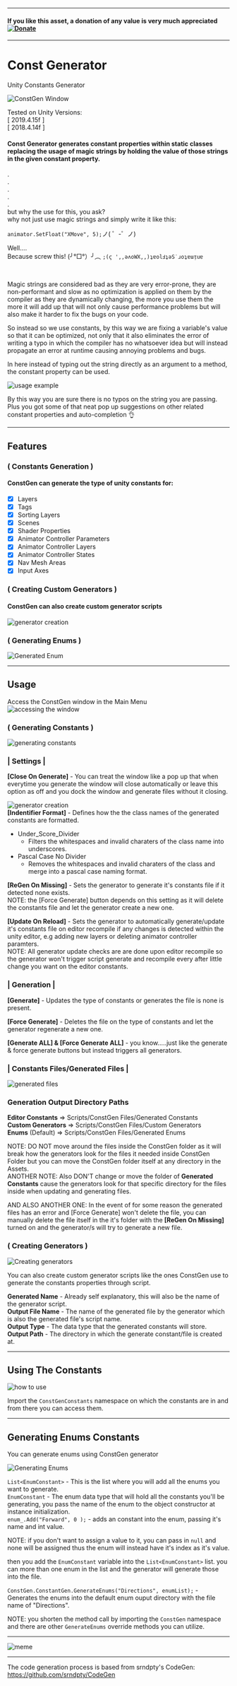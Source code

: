 - - - -

#### If you like this asset, a donation of any value is very much appreciated [![Donate](https://img.shields.io/badge/Donate-PayPal-green.svg)](https://www.paypal.com/donate?hosted_button_id=RTBZPSYEFNUGG)

- - - -

# Const Generator 
Unity Constants Generator 

![ConstGen Window](https://github.com/INFGameDev/Project-ReadMe-Images/blob/master/ConstGen/ConstGenWIndow.PNG)

Tested on Unity Versions: <br/>
[ 2019.4.15f ] <br/> [ 2018.4.14f ]

#### Const Generator generates constant properties within static classes replacing the usage of magic strings by holding the value of those strings in the given constant property.
.<br/>
.<br/>
.<br/>
.<br/>
.<br/>
but why the use for this, you ask?<br/>
why not just use magic strings and simply write it like this:<br/>

 `animator.SetFloat("XMove", 5);`ノ( ゜-゜ノ)

Well....<br/>
Because screw this! (╯°□°）╯︵ `;(ϛ ',,ǝʌoWX,,)ʇɐolℲʇǝS˙ɹoʇɐɯᴉuɐ`

<br/>

Magic strings are considered bad as they are very error-prone, they are non-performant and slow as no optimization is applied on them by the compiler as they are dynamically changing, the more you use them the more it will add up that will not only cause performance problems but will also make it harder to fix the bugs on your code.

So instead so we use constants, by this way we are fixing a variable's value so that it can be optimized, not only that it also eliminates the error of writing a typo in which the compiler has no whatsoever idea but will instead propagate an error at runtime causing annoying problems and bugs. 

In here instead of typing out the string directly as an argument to a method, the constant property can be used. 

![usage example](https://github.com/INFGameDev/Project-ReadMe-Images/blob/master/ConstGen/Usage_Example.png)

By this way you are sure there is no typos on the string you are passing. <br/>
Plus you got some of that neat pop up suggestions on other related constant properties and auto-completion :ok_hand:

- - - -

## Features ##

### ( Constants Generation ) ###
#### ConstGen can generate the type of unity constants for: ####
- [x] Layers
- [x] Tags
- [x] Sorting Layers
- [x] Scenes
- [x] Shader Properties
- [x] Animator Controller Parameters
- [x] Animator Controller Layers
- [x] Animator Controller States
- [x] Nav Mesh Areas
- [x] Input Axes <br/>

### ( Creating Custom Generators ) ###
#### ConstGen can also create custom generator scripts ####
![generator creation](https://github.com/INFGameDev/Project-ReadMe-Images/blob/master/ConstGen/GeneratorCreation.png)

### ( Generating Enums ) ###
![Generated Enum](https://github.com/INFGameDev/Project-ReadMe-Images/blob/master/ConstGen/generated_enum.png)

- - - -

## Usage ##

Access the ConstGen window in the Main Menu <br/>
![accessing the window](https://github.com/INFGameDev/Project-ReadMe-Images/blob/master/ConstGen/Main_Menu.png)

### ( Generating Constants ) ###
![generating constants](https://github.com/INFGameDev/Project-ReadMe-Images/blob/master/ConstGen/GeneratingConstants.png)

### | Settings | ###

**[Close On Generate]** - You can treat the window like a pop up that when everytime you generate the window will close automatically or leave this option as off and you dock
 the window and generate files without it closing.
 
![generator creation](https://github.com/INFGameDev/Project-ReadMe-Images/blob/master/ConstGen/IdentifierFormat.png) <br/>
**[Indentifier Format]** - Defines how the the class names of the generated constants are formatted.
- Under_Score_Divider
  - Filters the whitespaces and invalid charaters of the class name into underscores.
- Pascal Case No Divider
  - Removes the whitespaces and invalid charaters of the class and merge into a pascal case naming format.

**[ReGen On Missing]** - Sets the generator to generate it's constants file if it detected none exists. <br/>
NOTE: the [Force Generate] button depends on this setting as it will delete the constants file and let the generator create a new one.

**[Update On Reload]** - Sets the generator to automatically generate/update it's constants file on editor recompile if any changes is detected within the unity editor, e.g adding new layers or deleting animator controller paramters. <br/>
NOTE: All generator update checks are are done upon editor recompile so the generator won't trigger script generate and recompile every after little change you want on the editor constants. 

### | Generation | ###

**[Generate]** - Updates the type of constants or generates the file is none is present.

**[Force Generate]** - Deletes the file on the type of constants and let the generator regenerate a new one.

**[Generate ALL] & [Force Generate ALL]** - you know.....just like the generate & force generate buttons but instead triggers all generators.

### | Constants Files/Generated Files | ###
![generated files](https://github.com/INFGameDev/Project-ReadMe-Images/blob/master/ConstGen/generated_files.PNG)

### Generation Output Directory Paths ###

**Editor Constants** => Scripts/ConstGen Files/Generated Constants <br/>
**Custom Generators** => Scripts/ConstGen Files/Custom Generators <br/>
**Enums** (Default) => Scripts/ConstGen Files/Generated Enums <br/>

NOTE: DO NOT move around the files inside the ConstGen folder as it will break how the generators look for the files it needed inside ConstGen Folder but you can move the ConstGen folder itself at any directory in the Assets. <br/>
ANOTHER NOTE: Also DON'T change or move the folder of **Generated Constants** cause the generators look for that specific directory for the files inside when updating and generating files.

AND ALSO ANOTHER ONE: In the event of for some reason the generated files has an error and [Force Generate] won't delete the file, you can manually delete the file itself in the it's folder with the **[ReGen On Missing]** turned on and the generator/s will try to generate a new file.


### ( Creating Generators ) ###
![Creating generators](https://github.com/INFGameDev/Project-ReadMe-Images/blob/master/ConstGen/generator%20creation2.PNG)

You can also create custom generator scripts like the ones ConstGen use to generate the constants properties through script.

**Generated Name** - Already self explanatory, this will also be the name of the generator script. <br/>
**Output File Name** - The name of the generated file by the generator which is also the generated file's script name. <br/>
**Output Type** - The data type that the generated constants will store. <br/>
**Output Path** - The directory in which the generate constant/file is created at. 

- - - -

## Using The Constants ##
![how to use](https://github.com/INFGameDev/Project-ReadMe-Images/blob/master/ConstGen/namespaceImport.PNG)

Import the `ConstGenConstants` namespace on which the constants are in and from there you can access them.

- - - -

## Generating Enums Constants ##

You can generate enums using ConstGen generator 

![Generating Enums](https://github.com/INFGameDev/Project-ReadMe-Images/blob/master/ConstGen/GeneratingEnums.PNG)

`List<EnumConstant>` - This is the list where you will add all the enums you want to generate. <br/>
`EnumConstant` - The enum data type that will hold all the constants you'll be generating, you pass the name of the enum to the object constructor at instance initialization. <br/>
`enum_.Add("Forward", 0 );` - adds an constant into the enum, passing it's name and int value. <br/>

NOTE: if you don't want to assign a value to it, you can pass in `null` and none will be assigned thus the enum will instead have it's index as it's value.

then you add the `EnumConstant` variable into the `List<EnumConstant>` list. you can more than one enum in the list and the generator will generate those into the file.

`ConstGen.ConstantGen.GenerateEnums("Directions", enumList);` - Generates the enums into the default enum ouput directory with the file name of "Directions".

NOTE: you shorten the method call by importing the `ConstGen` namespace and there are other `GenerateEnums` override methods you can utilize. 

- - - -

![meme](https://github.com/INFGameDev/Project-ReadMe-Images/blob/master/ConstGen/no%20magic%20strings%20meme.png)

- - - -
The code generation process is based from srndpty's CodeGen: https://github.com/srndpty/CodeGen
